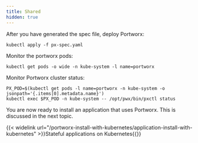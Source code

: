 ```yaml
---
title: Shared
hidden: true
---
```


After you have generated the spec file, deploy Portworx:

```text
kubectl apply -f px-spec.yaml
```

Monitor the portworx pods:

```text
kubectl get pods -o wide -n kube-system -l name=portworx
```

Monitor Portworx cluster status:

```text
PX_POD=$(kubectl get pods -l name=portworx -n kube-system -o jsonpath='{.items[0].metadata.name}')
kubectl exec $PX_POD -n kube-system -- /opt/pwx/bin/pxctl status
```

You are now ready to install an application that uses Portworx. This is discussed in the next topic.


{{< widelink url="/portworx-install-with-kubernetes/application-install-with-kubernetes" >}}Stateful applications on Kubernetes{{</widelink>}}